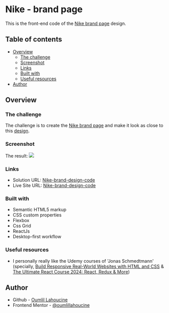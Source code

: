 # Nike - brand page

This is the front-end code of the [Nike brand page](https://www.figma.com/file/rephrU2FVgN8MFz6XhnP51/Learn-React-with-10-Projects?type=design&node-id=0-1&t=ExzjQLThD1EGWh8Q-0) design.

## Table of contents

- [Overview](#overview)
  - [The challenge](#the-challenge)
  - [Screenshot](#screenshot)
  - [Links](#links)
  - [Built with](#built-with)
  - [Useful resources](#useful-resources)
- [Author](#author)

## Overview

### The challenge

The challenge is to create the [Nike brand page](https://oumlillahoucine.github.io/nike-brand-page) and make it look as close to this [design](https://www.figma.com/file/rephrU2FVgN8MFz6XhnP51/Learn-React-with-10-Projects?type=design&node-id=0-1&t=ExzjQLThD1EGWh8Q-0).

### Screenshot

The result:
![](./desktop.png)

### Links

- Solution URL: [Nike-brand-design-code](https://github.com/OumlilLahoucine/nike-brand-page)
- Live Site URL: [Nike-brand-design-code](https://oumlillahoucine.github.io/nike-brand-page)

### Built with

- Semantic HTML5 markup
- CSS custom properties
- Flexbox
- Css Grid
- ReactJs
- Desktop-first workflow

### Useful resources

- I personally really like the Udemy courses of 'Jonas Schmedtmann' (specially, [Build Responsive Real-World Websites with HTML and CSS](https://www.udemy.com/course/design-and-develop-a-killer-website-with-html5-and-css3/) & [The Ultimate React Course 2024: React, Redux & More](https://www.udemy.com/course/the-ultimate-react-course/))

## Author

- Github - [Oumlil Lahoucine](https://github.com/oumlillahoucine)
- Frontend Mentor - [@oumlillahoucine](https://www.frontendmentor.io/profile/OumlilLahoucine)
